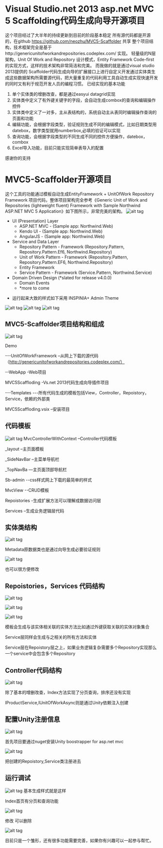 Visual Studio.net 2013 asp.net MVC 5 Scaffolding代码生成向导开源项目
==========================================================================
这个项目经过了大半年的持续更新到目前的阶段基本稳定
所有源代码都是开源的，在github https://github.com/neozhu/MVC5-Scaffolder 共享
整个项目结构，技术框架完全是基于http://genericunitofworkandrepositories.codeplex.com/ 实现。
轻量级的N层架构，Unit Of Work and Repository 设计模式，Entity Framework Code-first的实现方式，这样的技术架构非常简洁和完美。
而我做的就是通过visual studio 2013提供的 Scaffolder代码生成向导的扩展接口上进行自定义开发通过实体类生成这些数据架构所需要源代码，把大量重复的代码利用工具自动生成实现快速开发的同时又有利于规范开发人员的编程习惯。
已经实现的基本功能
1.	单个实体类的增删改查，都是通过easyui datagrid实现
2.	实体类中定义了有外键关键字的字段，会自动生成combox的查询和编辑操作控件
3.	实体类中定义了一对多，主从表结构的，系统自动主从表同时编辑操作查询的页面和功能
4.	编辑功能，会根据字段类型，验证规则生成不同的编辑模式，比如日期类型用datebox，数字类型就用numberbox,必填的验证可以实现
5.	查询功能，会根据字段类型的不同生成不同的控件方便操作，datebox，combox
6.	Excel导入功能，目前只能实现简单表导入的配置


感谢你的支持

 

 

MVC5-Scaffolder开源项目
===========================
这个工具的功能通过模板自动生成EntityFramework + UnitOfWork Repository Framework 项目代码，整体项目架构完全参考《Generic Unit of Work and Repositories (lightweight fluent) Framework with Sample Northwind ASP.NET MVC 5 Application》如下图所示，非常完美的架构。
![alt tag](http://images.cnitblog.com/blog/5997/201502/151429375739735.png)


 

* UI (Presentation) Layer
    - ASP.NET MVC - (Sample app: Northwind.Web)
    - Kendo UI - (Sample app: Northwind.Web)
    - AngularJS - (Sample app: Northwind.Web)
* Service and Data Layer
    - Repository Pattern - Framework (Repository.Pattern, Repository.Pattern.Ef6, Northwind.Repository)
    - Unit of Work Pattern - Framework (Repository.Pattern, Repository.Pattern.EF6, Northwind.Repository)
    - Entity Framework
    - Service Pattern - Framework (Service.Pattern, Northwind.Service)
* Domain Driven Design (*slated for release v4.0.0)
    - Domain Events
    - *more to come
    
+ 运行起来大致的样式如下采用 INSPINIA+ Admin Theme

![alt tag](http://image18-c.poco.cn/mypoco/myphoto/20170504/10/18612190220170504105512021.png?1918x645_130)
![alt tag](http://image18-c.poco.cn/mypoco/myphoto/20170504/10/18612190220170504105514090.png?1917x720_130)
![alt tag](http://image18-c.poco.cn/mypoco/myphoto/20170504/10/18612190220170504105516024.png?1918x750_130)

 

MVC5-Scaffolder项目结构和组成
-------------------------------------
![alt tag](http://images.cnitblog.com/blog/5997/201502/151429421679932.png)

Demo

---UnitOfWorkFramework –从网上下载的源代码（http://genericunitofworkandrepositories.codeplex.com/）

--WebApp -Web项目

MVC5Scaffloding -Vs.net 2013代码生成向导插件项目

---Templates ---所有代码生成的模板包括View，Controller，Repoistory，Service，依赖的外部类

 

MVC5Scaffloding.vsix –安装项目

 

代码模板
--------
![alt tag](http://images.cnitblog.com/blog/5997/201502/151429430897017.png)
MvcControllerWithContext –Controller代码模板

_layout –主页面模板

_SideNavBar –主菜单导航栏

_TopNavBa —主页面顶部导航栏

Sb-admin --css样式网上下载的最简单的样式

MvcView --CRUD模板

Repoistories -生成扩展方法可以理解成数据访问层

Services –生成业务逻辑层代码

 

实体类结构
------------
![alt tag](http://images.cnitblog.com/blog/5997/201502/151429436364918.png)

Metadata原数据类也是通过向导生成必要验证规则

![alt tag](http://images.cnitblog.com/blog/5997/201502/151429454798088.png)


也可以很方便修改

 

 

Repoistories，Services 代码结构
------------------------------------------
![alt tag](http://images.cnitblog.com/blog/5997/201502/151429461043731.png)

![alt tag](http://images.cnitblog.com/blog/5997/201502/151429466367401.png)

![alt tag](http://images.cnitblog.com/blog/5997/201502/151429475267028.png)


模板会生成与该实体相关联的实体方法比如通过外键获取关联的实体对象集合

Service层同样会生成与之相关的所有方法和实体
 
Service层在Repoistory层之上，如果业务逻辑复杂需要多个Repository实现那么一个service中会包含多个Repository

 

Controller代码结构
-------------------------------------
![alt tag](http://images.cnitblog.com/blog/5997/201502/151429486514584.png)
 

除了基本的增删改查，Index方法实现了分页查询，排序还没有实现

IProductService,IUnitOfWorkAsync则是通过Unity依赖注入创建

 

配置Unity注册信息
-------------------------------------
![alt tag](http://images.cnitblog.com/blog/5997/201502/151429501511326.png)

首先项目要通过nuget安装Unity boostrapper for asp.net mvc

![alt tag](http://images.cnitblog.com/blog/5997/201502/151429544177323.png)

把创建的Repoistory,Service类注册进去

 

运行调试
------------------------------
![alt tag](http://images2015.cnblogs.com/blog/5997/201604/5997-20160412105628129-1137774382.png)
基本生成样式就是这样

Index首页有分页和查询功能

![alt tag](http://images2015.cnblogs.com/blog/5997/201604/5997-20160412105628504-475147985.png)

修改 可以删除

![alt tag](http://images2015.cnblogs.com/blog/5997/201604/5997-20160412105628926-265270641.png)

 

目前只是一个雏形，还有很多功能需要完善，如果你有兴趣可以一起参与帮忙。

